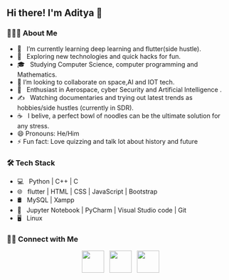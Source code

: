 ## Hi there! I'm Aditya 👋 

### 👨🏻‍💻 About Me

- 🔭 &nbsp; I’m currently learning deep learning and flutter(side hustle).
- 🤔 &nbsp; Exploring new technologies and quick hacks for fun.  
- 🎓 &nbsp; Studying Computer Science, computer programming and Mathematics.
- 👯 I’m looking to collaborate on space,AI and IOT tech. 
- 🌱 &nbsp; Enthusiast in Aerospace, cyber Security and Artificial Intelligence .
- ✍️ &nbsp; Watching documentaries  and trying out latest trends as hobbies/side hustles (currently in SDR).
- ☕ &nbsp; I belive, a perfect bowl of noodles can be the ultimate solution for any stress.
- 😄 Pronouns: He/Him
- ⚡ Fun fact: Love quizzing and talk lot about history and future

### 🛠 Tech Stack

- 💻 &nbsp; Python | C++ | C  
- 🌐 &nbsp; flutter | HTML | CSS | JavaScript | Bootstrap 
- 🛢 &nbsp; MySQL | Xampp
- 🔧 &nbsp; Jupyter Notebook | PyCharm | Visual Studio code | Git
- 🖥 &nbsp; Linux


### 🤝🏻 Connect with Me 

<p align="center">
&nbsp; <a href="https://twitter.com/01100001ditya" target="_blank" rel="noopener noreferrer"><img src="https://img.icons8.com/plasticine/100/000000/twitter.png" width="50" /></a>  
<!-- &nbsp; <a href="https://www.instagram.com/the_caffeine__addict/" target="_blank" rel="noopener noreferrer"><img src="https://img.icons8.com/plasticine/100/000000/instagram-new.png" width="50" /></a>   -->
&nbsp; <a href="https://www.linkedin.com/in/adigeek/" target="_blank" rel="noopener noreferrer"><img src="https://img.icons8.com/plasticine/100/000000/linkedin.png" width="50" /></a>
&nbsp; <a href="mailto:adigeak29@gmail.com" target="_blank" rel="noopener noreferrer"><img src="https://img.icons8.com/plasticine/100/000000/gmail.png"  width="50" /></a>
</p>
<!--
**adigeak/Adigeak** is a ✨ _special_ ✨ repository because its `README.md` (this file) appears on your GitHub profile.

Here are some ideas to get you started:

- 🔭 I’m currently working on ...
- 🌱 I’m currently learning ...
- 👯 I’m looking to collaborate on ...
- 🤔 I’m looking for help with ...
- 💬 Ask me about ...
- 📫 How to reach me: ...
- 😄 Pronouns: ...
- ⚡ Fun fact: ...
-->

